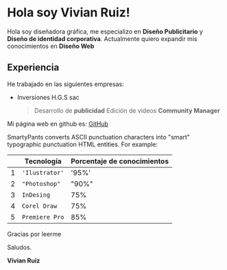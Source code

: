 # Hola soy Vivian Ruiz!

Hola soy diseñadora gráfica, me especializo en **Diseño Publicitario** y **Diseño de identidad corporativa**. Actualmente quiero expandir mis conocimientos en **Diseño Web**

## Experiencia

He trabajado en las siguientes empresas:

- Inversiones H.G.S sac
  >Desarrollo de **publicidad**
  >Edición de videos
  >**Community Manager**
  
Mi página web en github es: [GitHub](vivianrc08.github.io)

SmartyPants converts ASCII punctuation characters into "smart" typographic punctuation HTML entities. For example:

|                |Tecnología                          |Porcentaje de conocimientos                          |
|----------------|-------------------------------|-----------------------------|
|1|`'Ilustrator'`            |'95%'            |
|2         |`"Photoshop"`            |"90%"            |
|3         |`InDesing`|75%|
|4         |  `Corel Draw`  | 75%|
|5         | `Premiere Pro`  | 85%

Gracias por leerme

Saludos.

**Vivian Ruiz**